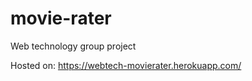 movie-rater
===========

Web technology group project

Hosted on: https://webtech-movierater.herokuapp.com/
